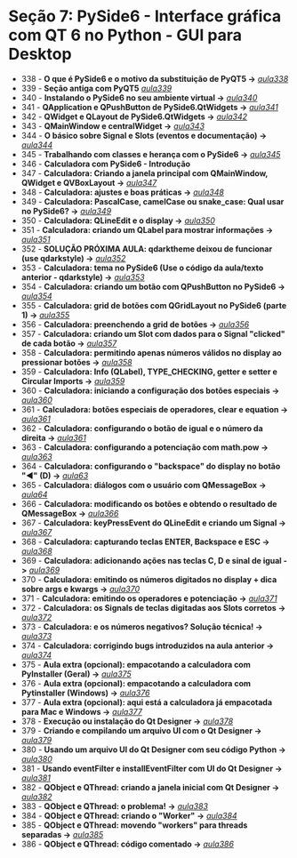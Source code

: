# Seção 7: PySide6 - Interface gráfica com QT 6 no Python - GUI para Desktop

- 338 - **O que é PySide6 e o motivo da substituição de PyQT5 ->** *[aula338](aula338.md)*
- 339 - **Seção antiga com PyQT5** *[aula339](./aulaPyQT/)*
- 340 - **Instalando o PySide6 no seu ambiente virtual ->** *[aula340](aula340.py)*
- 341 - **QApplication e QPushButton de PySide6.QtWidgets ->** *[aula341](aula341.py)*
- 342 - **QWidget e QLayout de PySide6.QtWidgets ->** *[aula342](aula342.py)*
- 343 - **QMainWindow e centralWidget ->** *[aula343](aula343.py)*
- 344 - **O básico sobre Signal e Slots (eventos e documentação) ->** *[aula344](aula344.py)*
- 345 - **Trabalhando com classes e herança com o PySide6 ->** *[aula345](aula345.py)*
- 346 - **Calculadora com PySide6 - Introdução**
- 347 - **Calculadora: Criando a janela principal com QMainWindow, QWidget e QVBoxLayout ->** *[aula347](./aula_calculadora/)*
- 348 - **Calculadora: ajustes e boas práticas ->** *[aula348](./aula_calculadora/)*
- 349 - **Calculadora: PascalCase, camelCase ou snake_case: Qual usar no PySide6? ->** *[aula349](./aula_calculadora/)*
- 350 - **Calculadora: QLineEdit e o display ->** *[aula350](./aula_calculadora/)*
- 351 - **Calculadora: criando um QLabel para mostrar informações ->** *[aula351](./aula_calculadora/)*
- 352 - **SOLUÇÃO PRÓXIMA AULA: qdarktheme deixou de funcionar (use qdarkstyle) ->** *[aula352](aula352.md)*
- 353 - **Calculadora: tema no PySide6 (Use o código da aula/texto anterior - qdarkstyle) ->** *[aula353](./aula_calculadora/)*
- 354 - **Calculadora: criando um botão com QPushButton no PySide6 ->** *[aula354](./aula_calculadora/)*
- 355 - **Calculadora: grid de botões com QGridLayout no PySide6 (parte 1) ->** *[aula355](./aula_calculadora/)*
- 356 - **Calculadora: preenchendo a grid de botões ->** *[aula356](./aula_calculadora/)*
- 357 - **Calculadora: criando um Slot com dados para o Signal "clicked" de cada botão ->** *[aula357](./aula_calculadora/)*
- 358 - **Calculadora: permitindo apenas números válidos no display ao pressionar botões ->** *[aula358](./aula_calculadora/)*
- 359 - **Calculadora: Info (QLabel), TYPE_CHECKING, getter e setter e Circular Imports ->** *[aula359](./aula_calculadora/)*
- 360 - **Calculadora: iniciando a configuração dos botões especiais ->** *[aula360](./aula_calculadora/)*
- 361 - **Calculadora: botões especiais de operadores, clear e equation ->** *[aula361](./aula_calculadora/)*
- 362 - **Calculadora: configurando o botão de igual e o número da direita ->** *[aula361](./aula_calculadora/)*
- 363 - **Calculadora: configurando a potenciação com math.pow ->** *[aula363](./aula_calculadora/)*
- 364 - **Calculadora: configurando o "backspace" do display no botão "◀" (D) ->** *[aula63](./aula_calculadora/)*
- 365 - **Calculadora: diálogos com o usuário com QMessageBox ->** *[aula64](./aula_calculadora/)*
- 366 - **Calculadora: modificando os botões e obtendo o resultado de QMessageBox ->** *[aula366](./aula_calculadora/)*
- 367 - **Calculadora: keyPressEvent do QLineEdit e criando um Signal ->** *[aula367](./aula_calculadora/)*
- 368 - **Calculadora: capturando teclas ENTER, Backspace e ESC ->** *[aula368](./aula_calculadora/)*
- 369 - **Calculadora: adicionando ações nas teclas C, D e sinal de igual ->** *[aula369](./aula_calculadora)*
- 370 - **Calculadora: emitindo os números digitados no display + dica sobre args e kwargs ->** *[aula370](./aula_calculadora/)*
- 371 - **Calculadora: emitindo os operadores e potenciação ->** *[aula371](./aula_calculadora/)*
- 372 - **Calculadora: os Signals de teclas digitadas aos Slots corretos ->** *[aula372](./aula_calculadora/)*
- 373 - **Calculadora: e os números negativos? Solução técnica! ->**  *[aula373](./aula_calculadora/)*
- 374 - **Calculadora: corrigindo bugs introduzidos na aula anterior ->** *[aula374](./aula_calculadora/)*
- 375 - **Aula extra (opcional): empacotando a calculadora com PyInstaller (Geral) ->** *[aula375](pyinstaller.md)*
- 376 - **Aula extra (opcional): empacotando a calculadora com Pytinstaller (Windows) ->** *[aula376](pyinstaller.md)*
- 377 - **Aula extra (opcional): aqui está a calculadora já empacotada para Mac e Windows ->** *[aula377](aula377.md)*
- 378 - **Execução ou instalação do Qt Designer ->** *[aula378](qtdesigner.md)*
- 379 - **Criando e compilando um arquivo UI com o Qt Designer ->** *[aula379](./aula_qtdesigner/)*
- 380 - **Usando um arquivo UI do Qt Designer com seu código Python ->** *[aula380](./aula_qtdesigner/)*
- 381 - **Usando eventFilter e installEventFilter com UI do Qt Designer ->** *[aula381](./aula_qtdesigner/)*
- 382 - **QObject e QThread: criando a janela inicial com Qt Designer ->** *[aula382](./aula_qthread/)*
- 383 - **QObject e QThread: o problema! ->** *[aula383](./aula_qthread/)*
- 384 - **QObject e QThread: criando o "Worker" ->** *[aula384](./aula_qthread/)*
- 385 - **QObject e QThread: movendo "workers" para threads separadas ->** *[aula385](./aula_qthread/)*
- 386 - **QObject e QThread: código comentado ->** *[aula386](./aula_qthread/)*
